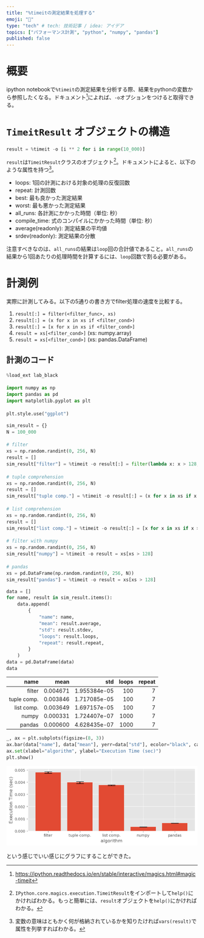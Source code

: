 ```yaml
---
title: "%timeitの測定結果を処理する"
emoji: "👋"
type: "tech" # tech: 技術記事 / idea: アイデア
topics: ["パフォーマンス計測", "python", "numpy", "pandas"]
published: false
---
```

# 概要

ipython notebookで`%timeit`の測定結果を分析する際、結果をpythonの変数から参照したくなる。ドキュメント[^1]によれば、`-o`オプションをつけると取得できる。

[^1]: https://ipython.readthedocs.io/en/stable/interactive/magics.html#magic-timeit

# `TimeitResult` オブジェクトの構造

```python
result = %timeit -o [i ** 2 for i in range(10_000)]
```

`result`は`TimeitResult`クラスのオブジェクト[^2]。ドキュメントによると、以下のような属性を持つ[^3]。

* loops: 1回の計測における対象の処理の反復回数
* repeat: 計測回数
* best: 最も良かった測定結果
* worst: 最も悪かった測定結果
* all_runs: 各計測にかかった時間（単位: 秒）
* compile_time: 式のコンパイルにかかった時間（単位: 秒）
* average(readonly): 測定結果の平均値
* srdev(readonly): 測定結果の分散

注意すべきなのは、`all_runs`の結果は`loop`回の合計値であること。`all_runs`の結果から1回あたりの処理時間を計算するには、`loop`回数で割る必要がある。

[^2]: `IPython.core.magics.execution.TimeitResult`をインポートして`help()`にかければわかる。もっと簡単には、`result`オブジェクトを`help()`にかければわかる。
[^3]: 変数の意味はともかく何が格納されているかを知りたければ`vars(result)`で属性を列挙すればわかる。
# 計測例

実際に計測してみる。以下の5通りの書き方でfilter処理の速度を比較する。

1. `result[:] = filter(<filter_func>, xs)`
2. `result[:] = (x for x in xs if <filter_cond>)`
3. `result[:] = [x for x in xs if <filter_cond>]`
4. `result = xs[<filter_cond>]` (xs: numpy.array)
5. `result = xs[<filter_cond>]` (xs: pandas.DataFrame)

## 計測のコード


```python
%load_ext lab_black

import numpy as np
import pandas as pd
import matplotlib.pyplot as plt

plt.style.use("ggplot")
```


```python
sim_result = {}
N = 100_000

# filter
xs = np.random.randint(0, 256, N)
result = []
sim_result["filter"] = %timeit -o result[:] = filter(lambda x: x > 128, xs)

# tuple comprehension
xs = np.random.randint(0, 256, N)
result = []
sim_result["tuple comp."] = %timeit -o result[:] = (x for x in xs if x > 128)

# list comprehension
xs = np.random.randint(0, 256, N)
result = []
sim_result["list comp."] = %timeit -o result[:] = [x for x in xs if x > 128]

# filter with numpy
xs = np.random.randint(0, 256, N)
sim_result["numpy"] = %timeit -o result = xs[xs > 128]

# pandas
xs = pd.DataFrame(np.random.randint(0, 256, N))
sim_result["pandas"] = %timeit -o result = xs[xs > 128]
```

```python
data = []
for name, result in sim_result.items():
    data.append(
        {
            "name": name,
            "mean": result.average,
            "std": result.stdev,
            "loops": result.loops,
            "repeat": result.repeat,
        }
    )
data = pd.DataFrame(data)
data
```

|        name |     mean |          std | loops | repeat |
| ----------: | -------: | -----------: | ----: | -----: |
|      filter | 0.004671 | 1.955384e-05 |   100 |      7 |
| tuple comp. | 0.003846 | 1.717085e-05 |   100 |      7 |
|  list comp. | 0.003649 | 1.697157e-05 |   100 |      7 |
|       numpy | 0.000331 | 1.724407e-07 |  1000 |      7 |
|      pandas | 0.000600 | 4.628435e-07 |  1000 |      7 |


```python
_, ax = plt.subplots(figsize=(8, 3))
ax.bar(data["name"], data["mean"], yerr=data["std"], ecolor="black", capsize=10)
ax.set(xlabel="algorithm", ylabel="Execution Time (sec)")
plt.show()
```

![result](/images/simulate_filter_output.png)

という感じでいい感じにグラフにすることができた。
